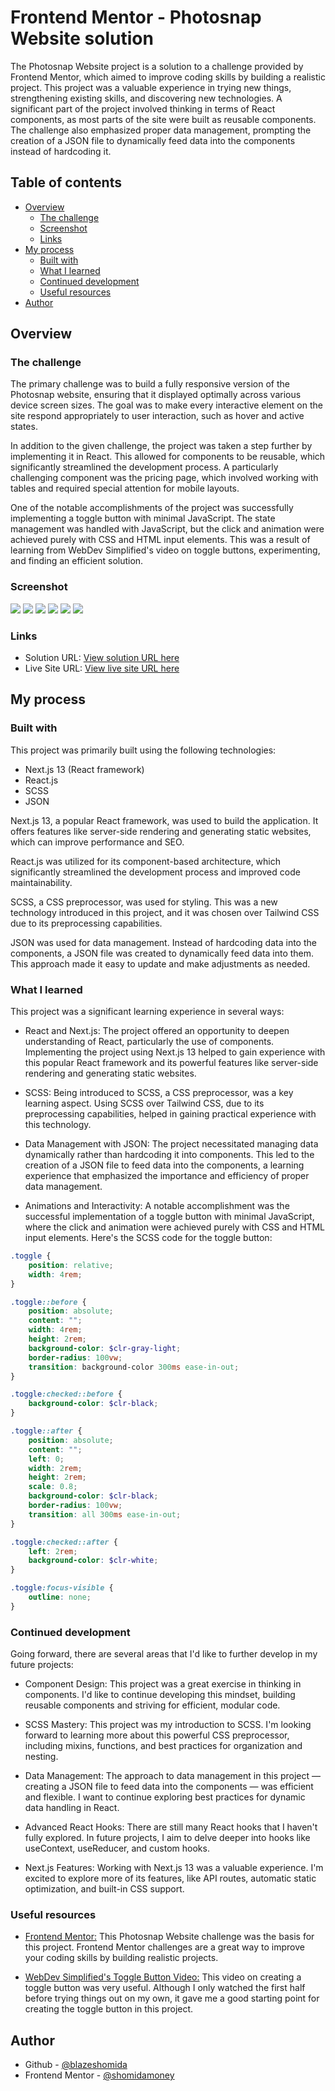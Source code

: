# Frontend Mentor - Photosnap Website solution <!-- omit from toc -->

The Photosnap Website project is a solution to a challenge provided by Frontend Mentor, which aimed to improve coding skills by building a realistic project. This project was a valuable experience in trying new things, strengthening existing skills, and discovering new technologies. A significant part of the project involved thinking in terms of React components, as most parts of the site were built as reusable components. The challenge also emphasized proper data management, prompting the creation of a JSON file to dynamically feed data into the components instead of hardcoding it.

## Table of contents <!-- omit from toc -->

- [Overview](#overview)
	- [The challenge](#the-challenge)
	- [Screenshot](#screenshot)
	- [Links](#links)
- [My process](#my-process)
	- [Built with](#built-with)
	- [What I learned](#what-i-learned)
	- [Continued development](#continued-development)
	- [Useful resources](#useful-resources)
- [Author](#author)

## Overview

### The challenge

The primary challenge was to build a fully responsive version of the Photosnap website, ensuring that it displayed optimally across various device screen sizes. The goal was to make every interactive element on the site respond appropriately to user interaction, such as hover and active states.

In addition to the given challenge, the project was taken a step further by implementing it in React. This allowed for components to be reusable, which significantly streamlined the development process. A particularly challenging component was the pricing page, which involved working with tables and required special attention for mobile layouts.

One of the notable accomplishments of the project was successfully implementing a toggle button with minimal JavaScript. The state management was handled with JavaScript, but the click and animation were achieved purely with CSS and HTML input elements. This was a result of learning from WebDev Simplified's video on toggle buttons, experimenting, and finding an efficient solution.

### Screenshot
![](screenshots/final-4.jpeg)
![](screenshots/final-5.jpeg)
![](screenshots/final-6.jpeg)
![](screenshots/final-2.jpeg)
![](screenshots/final-3.jpeg)
![](screenshots/final-1.jpeg)

### Links

- Solution URL: [View solution URL here](https://www.frontendmentor.io/solutions/react-photosnap-website-i-also-made-ajson-if-anyone-wants-it-chiQvIeNhj)
- Live Site URL: [View live site URL here](https://photosnap-multipage-website-fem.vercel.app/)

## My process

### Built with

This project was primarily built using the following technologies:

- Next.js 13 (React framework)
- React.js
- SCSS
- JSON

Next.js 13, a popular React framework, was used to build the application. It offers features like server-side rendering and generating static websites, which can improve performance and SEO.

React.js was utilized for its component-based architecture, which significantly streamlined the development process and improved code maintainability.

SCSS, a CSS preprocessor, was used for styling. This was a new technology introduced in this project, and it was chosen over Tailwind CSS due to its preprocessing capabilities.

JSON was used for data management. Instead of hardcoding data into the components, a JSON file was created to dynamically feed data into them. This approach made it easy to update and make adjustments as needed.

### What I learned

This project was a significant learning experience in several ways:

- React and Next.js: The project offered an opportunity to deepen understanding of React, particularly the use of components. Implementing the project using Next.js 13 helped to gain experience with this popular React framework and its powerful features like server-side rendering and generating static websites.

- SCSS: Being introduced to SCSS, a CSS preprocessor, was a key learning aspect. Using SCSS over Tailwind CSS, due to its preprocessing capabilities, helped in gaining practical experience with this technology.

- Data Management with JSON: The project necessitated managing data dynamically rather than hardcoding it into components. This led to the creation of a JSON file to feed data into the components, a learning experience that emphasized the importance and efficiency of proper data management.

- Animations and Interactivity: A notable accomplishment was the successful implementation of a toggle button with minimal JavaScript, where the click and animation were achieved purely with CSS and HTML input elements. Here's the SCSS code for the toggle button:

```scss
.toggle {
	position: relative;
	width: 4rem;
}

.toggle::before {
	position: absolute;
	content: "";
	width: 4rem;
	height: 2rem;
	background-color: $clr-gray-light;
	border-radius: 100vw;
	transition: background-color 300ms ease-in-out;
}

.toggle:checked::before {
	background-color: $clr-black;
}

.toggle::after {
	position: absolute;
	content: "";
	left: 0;
	width: 2rem;
	height: 2rem;
	scale: 0.8;
	background-color: $clr-black;
	border-radius: 100vw;
	transition: all 300ms ease-in-out;
}

.toggle:checked::after {
	left: 2rem;
	background-color: $clr-white;
}

.toggle:focus-visible {
	outline: none;
}
```

### Continued development

Going forward, there are several areas that I'd like to further develop in my future projects:

- Component Design: This project was a great exercise in thinking in components. I'd like to continue developing this mindset, building reusable components and striving for efficient, modular code.

- SCSS Mastery: This project was my introduction to SCSS. I'm looking forward to learning more about this powerful CSS preprocessor, including mixins, functions, and best practices for organization and nesting.

- Data Management: The approach to data management in this project — creating a JSON file to feed data into the components — was efficient and flexible. I want to continue exploring best practices for dynamic data handling in React.

- Advanced React Hooks: There are still many React hooks that I haven't fully explored. In future projects, I aim to delve deeper into hooks like useContext, useReducer, and custom hooks.

- Next.js Features: Working with Next.js 13 was a valuable experience. I'm excited to explore more of its features, like API routes, automatic static optimization, and built-in CSS support.

### Useful resources

- [Frontend Mentor:](https://www.frontendmentor.io/challenges/photosnap-multipage-website-nMDSrNmNW) This Photosnap Website challenge was the basis for this project. Frontend Mentor challenges are a great way to improve your coding skills by building realistic projects.

- [WebDev Simplified's Toggle Button Video:](https://youtu.be/N8BZvfRD_eU) This video on creating a toggle button was very useful. Although I only watched the first half before trying things out on my own, it gave me a good starting point for creating the toggle button in this project.

## Author

- Github - [@blazeshomida](https://github.com/blazeshomida)
- Frontend Mentor - [@shomidamoney](https://www.frontendmentor.io/profile/shomidamoney)